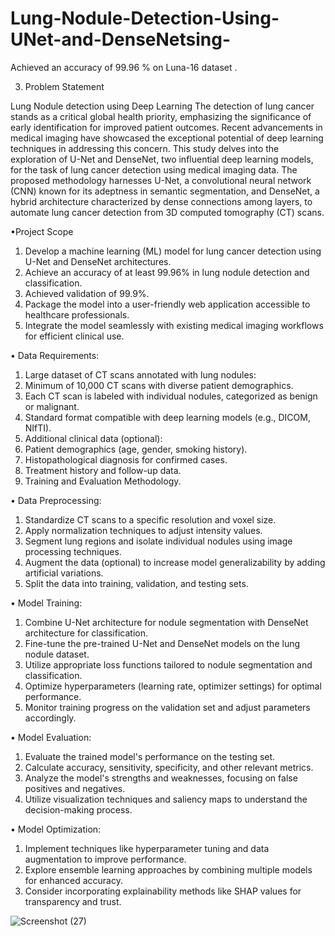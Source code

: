 # Lung-Nodule-Detection-Using-UNet-and-DenseNetsing-
Achieved an accuracy of 99.96 % on Luna-16 dataset .

3. Problem Statement

 Lung Nodule detection using Deep Learning
The detection of lung cancer stands as a critical global health priority, emphasizing the significance of early identification for improved patient outcomes. Recent advancements in medical imaging have showcased the exceptional potential of deep learning techniques in addressing this concern. This study delves into the exploration of U-Net and DenseNet, two influential deep learning models, for the task of lung cancer detection using medical imaging data. The proposed methodology harnesses U-Net, a convolutional neural network (CNN) known for its adeptness in semantic segmentation, and DenseNet, a hybrid architecture characterized by dense connections among layers, to automate lung cancer detection from 3D computed tomography (CT) scans.

•Project Scope
1.	Develop a machine learning (ML) model for lung cancer detection using U-Net and DenseNet architectures.
2.	Achieve an accuracy of at least 99.96% in lung nodule detection and classification.
3.  Achieved validation of 99.9%. 
5.	Package the model into a user-friendly web application accessible to healthcare professionals.
6.	Integrate the model seamlessly with existing medical imaging workflows for efficient clinical use.


•	Data Requirements:
1.	Large dataset of CT scans annotated with lung nodules:
2.	Minimum of 10,000 CT scans with diverse patient demographics.
3.	Each CT scan is labeled with individual nodules, categorized as benign or malignant.
4.	Standard format compatible with deep learning models (e.g., DICOM, NIfTI).
5.	Additional clinical data (optional):
6.	Patient demographics (age, gender, smoking history).
7.	Histopathological diagnosis for confirmed cases.
8.	Treatment history and follow-up data.
9.	Training and Evaluation Methodology.

•	Data Preprocessing:

1.	Standardize CT scans to a specific resolution and voxel size.
2.	Apply normalization techniques to adjust intensity values.
3.	Segment lung regions and isolate individual nodules using image processing techniques.
4.	Augment the data (optional) to increase model generalizability by adding artificial variations.
5.	Split the data into training, validation, and testing sets.


•	 Model Training:

1.	Combine U-Net architecture for nodule segmentation with DenseNet architecture for classification.
2.	Fine-tune the pre-trained U-Net and DenseNet models on the lung nodule dataset.
3.	Utilize appropriate loss functions tailored to nodule segmentation and classification.
4.	Optimize hyperparameters (learning rate, optimizer settings) for optimal performance.
5.	Monitor training progress on the validation set and adjust parameters accordingly.



•	Model Evaluation:

1.	Evaluate the trained model's performance on the testing set.
2.	Calculate accuracy, sensitivity, specificity, and other relevant metrics.
3.	Analyze the model's strengths and weaknesses, focusing on false positives and negatives.
4.	Utilize visualization techniques and saliency maps to understand the decision-making process.


•	Model Optimization:

1.	Implement techniques like hyperparameter tuning and data augmentation to improve performance.
2.	Explore ensemble learning approaches by combining multiple models for enhanced accuracy.
3.	Consider incorporating explainability methods like SHAP values for transparency and trust.

![Screenshot (27)](https://github.com/imankit1234/Lund-Nodule-Detection-Using-UNet-and-DenseNetsing-/assets/127622472/1805e687-5623-41b5-a1c5-db0303352829)


